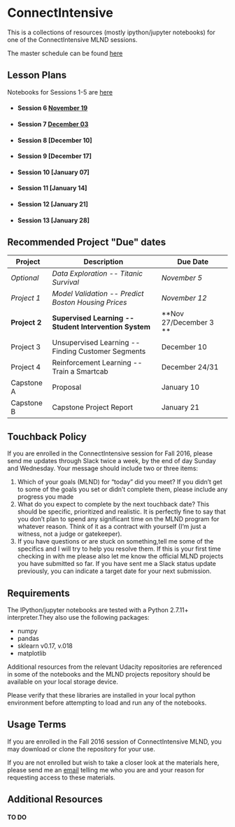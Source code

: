 
# ConnectIntensive


This is a collections of resources (mostly ipython/jupyter notebooks) for one of the ConnectIntensive MLND sessions. 

The master schedule can be found [here](https://docs.google.com/document/d/1iCnzoKpvrV5skA-KaNpzfqJ8u1wJMiTA8G4iyiNT-0o/pub?embedded=true)

## Lesson Plans

  Notebooks for Sessions 1-5 are [here](https://github.com/tccorcoran/Connect)

- #### Session 6 [November 19](session_06.md)
- #### Session 7 [December 03](session_07.md)
- #### Session 8 [December 10]
- #### Session 9 [December 17]

- #### Session 10 [January 07]
- #### Session 11 [January 14]
- #### Session 12 [January 21]
- #### Session 13 [January 28]


## Recommended Project "Due" dates

 |  Project  |  Description  | Due Date 
 | ----- | ------ | ------ |
 | _Optional_ | _Data Exploration -- Titanic Survival_ | _November 5_
 | _Project 1_ | _Model Validation -- Predict Boston Housing Prices_ | _November 12_ 
 | **Project 2** | **Supervised Learning -- Student Intervention System** | **Nov 27/December 3 **
 | Project 3 | Unsupervised Learning -- Finding Customer Segments | December 10
 | Project 4 | Reinforcement Learning -- Train a Smartcab | December 24/31
 | Capstone A  | Proposal | January 10 
 | Capstone B | Capstone Project Report | January 21

## Touchback Policy ##
If you are enrolled in the ConnectIntensive session for Fall 2016, please send me updates through Slack twice a week, by the end of day Sunday and Wednesday. Your message should include two or three items:
1. Which of your goals (MLND) for “today”  did you meet? If you didn’t get to some of the goals you set or didn’t complete them, please include any progress you made 
2. What do you expect to complete by the next touchback date? This should be specific, prioritized and realistic. It is perfectly fine to say that you don’t plan to spend any significant time on the MLND program for whatever reason. Think of it as a contract with yourself (I’m just a witness, not a judge or gatekeeper).
3. If you have questions or are stuck on something,tell me some of the specifics and I will try to help you resolve them. If this is your first time checking in with me please also let me know the official MLND projects you have submitted so far. If you have sent me a Slack status update previously, you can indicate a target date for your next submission.


## Requirements ##

The IPython/jupyter notebooks are tested with a Python 2.7.11+ interpreter.They also use the following packages:

- numpy
- pandas
- sklearn v0.17, v.018
- matplotlib

Additional resources from the relevant Udacity repositories are referenced in some of the notebooks and the MLND projects repository should be available on your local storage device.

Please verify that these libraries are installed in your local python environment before attempting to load and run any of the notebooks.


## Usage Terms ##

If you are enrolled in the Fall 2016 session of ConnectIntensive MLND, you may download or clone the repository for your use.

If you are not enrolled but wish to take a closer look at the  materials here, please send me an [email](emailto:lkhundkar@gmail.com) telling me who you are and your reason for requesting access to these materials. 


## Additional Resources ##

#### TO DO ####
